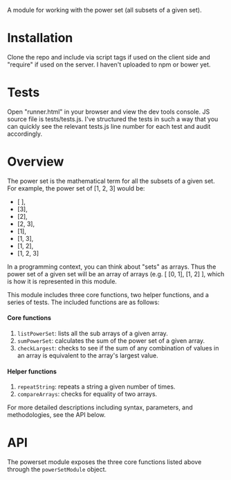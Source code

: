A module for working with the power set (all subsets of a given set).

# Installation
Clone the repo and include via script tags if used on the client side and "require" if used on the server. I haven't uploaded to npm or bower yet.

# Tests
Open "runner.html" in your browser and view the dev tools console. JS source file is tests/tests.js.  I've structured the tests in such a way that you can quickly see the relevant tests.js line number for each test and audit accordingly.

# Overview
The power set is the mathematical term for all the subsets of a given set. For example, the power set of [1, 2, 3] would be:
+ [ ],
+ [3],
+ [2],
+ [2, 3],
+ [1],
+ [1, 3],
+ [1, 2],
+ [1, 2, 3]

In a programming context, you can think about "sets" as arrays.  Thus the power set of a given set will be an array of arrays (e.g. [ [0, 1], [1, 2] ], which is how it is represented in this module.    

This module includes three core functions, two helper functions, and a series of tests.  The included functions are as follows:

#### Core functions

1. `listPowerSet`: lists all the sub arrays of a given array.
1. `sumPowerSet`: calculates the sum of the power set of a given array.
1. `checkLargest`: checks to see if the sum of any combination of values in an array is equivalent to the array's largest value.

#### Helper functions
1. `repeatString`: repeats a string a given number of times.
1. `compareArrays`: checks for equality of two arrays.

For more detailed descriptions including syntax, parameters, and methodologies, see the API below.

# API

The powerset module exposes the three core functions listed above through the `powerSetModule` object.

